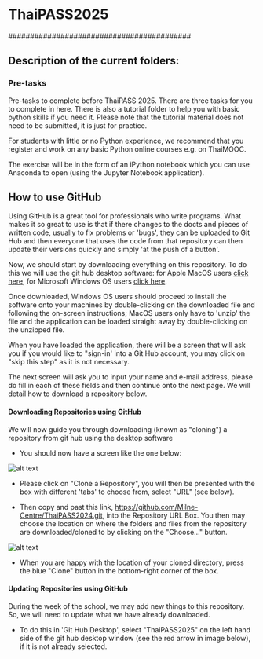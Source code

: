 # ThaiPASS2025


##########################################



## Description of the current folders:

### Pre-tasks
Pre-tasks to complete before ThaiPASS 2025.
There are three tasks for you to complete in here. There is also a tutorial folder to help you with basic python skills if you need it. Please note that the tutorial material does not need to be submitted, it is just for practice. 

For students with little or no Python experience, we recommend that you register and work on any basic Python online courses e.g. on ThaiMOOC.

The exercise will be in the form of an iPython notebook which you can use Anaconda to open (using the Jupyter Notebook application).


## How to use GitHub

Using GitHub is a great tool for professionals who write programs. What makes it so great to use is that if there changes to the docts and pieces of written code, usually to fix problems or 'bugs', they can be uploaded to Git Hub and then everyone that uses the code from that repository can then update their versions quickly and simply 'at the push of a button'.

Now, we should start by downloading everything on this repository. To do this we will use the git hub desktop software: for Apple MacOS users [click here](https://central.github.com/deployments/desktop/desktop/latest/darwin "Git Hub MacOS"), for Microsoft Windows OS users [click here](https://central.github.com/deployments/desktop/desktop/latest/win32 "Git Hub Windows OS"). 

Once downloaded, Windows OS users should proceed to install the software onto your machines by double-clicking on the downloaded file and following the on-screen instructions; MacOS users only have to 'unzip' the file and the application can be loaded straight away by double-clicking on the unzipped file. 

When you have loaded the application, there will be a screen that will ask you if you would like to "sign-in' into a Git Hub account, you may click on "skip this step" as it is not necessary.

The next screen will ask you to input your name and e-mail address, please do fill in each of these fields and then continue onto the next page. We will detail how to download a repository below. 

#### Downloading Repositories using GitHub 

We will now guide you through downloading (known as "cloning") a repository from git hub using the desktop software

- You should now have a screen like the one below: 

![alt text](https://github.com/Milne-Centre/ThaiPASS2018/blob/master/ExampleOne.png "Screenshot of Git Hub GUI")

- Please click on "Clone a Repository", you will then be presented with the box with different 'tabs' to choose from, select "URL" (see below). 

- Then copy and past this link, https://github.com/Milne-Centre/ThaiPASS2024.git, into the Repository URL Box. You then may choose the location on where the folders and files from the repository are downloaded/cloned to by clicking on the "Choose..." button.

![alt text](https://github.com/Milne-Centre/ThaiPASS2018/blob/master/ExampleTwo.png "Screenshot of Clone a Repository Box GUI")

- When you are happy with the location of your cloned directory, press the blue "Clone" button in the bottom-right corner of the box.

#### Updating Repositories using GitHub

During the week of the school, we may add new things to this repository. So, we will need to update what we have already downloaded.

- To do this in 'Git Hub Desktop', select "ThaiPASS2025" on the left hand side of the git hub desktop window (see the red arrow in image below), if it is not already selected.

